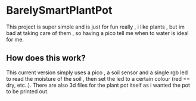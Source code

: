 # BarelySmartPlantPot
This project is super simple and is just for fun really , i like plants , but im bad at taking care of them , so having a pico tell me when to water is ideal for me.


## How does this work?
This current version simply uses a pico , a soil sensor and a single rgb led to read the moisture of the soil , then set the led to a certain colour (red == dry, etc..). There are also 3d files for the plant pot itself as i wanted the pot to be printed out.
